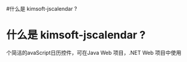 #什么是 kimsoft-jscalendar ?

# 什么是 kimsoft-jscalendar ? #

个简洁的avaScript日历控件，可在Java Web 项目，.NET Web 项目中使用